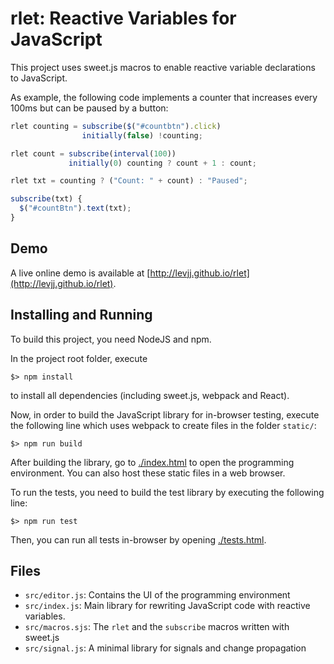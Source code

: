 rlet: Reactive Variables for JavaScript
=======================================

This project uses sweet.js macros to enable reactive variable declarations to
JavaScript.

As example, the following code implements a counter that increases every 100ms
but can be paused by a button:

```javaScript
rlet counting = subscribe($("#countbtn").click)
                initially(false) !counting;

rlet count = subscribe(interval(100))
             initially(0) counting ? count + 1 : count;

rlet txt = counting ? ("Count: " + count) : "Paused";

subscribe(txt) {
  $("#countBtn").text(txt);
}
```

Demo
----

A live online demo is available at [http://levjj.github.io/rlet](http://levjj.github.io/rlet).

Installing and Running
----------------------

To build this project, you need NodeJS and npm.

In the project root folder, execute

    $> npm install

to install all dependencies (including sweet.js, webpack and React).

Now, in order to build the JavaScript library for in-browser testing, execute
the following line which uses webpack to create files in the folder `static/`:

    $> npm run build

After building the library, go to [./index.html](./index.html) to open the
programming environment.  You can also host these static files in a web browser.

To run the tests, you need to build the test library by executing the following
line:

    $> npm run test

Then, you can run all tests in-browser by opening [./tests.html](./tests.html).

Files
-----

- `src/editor.js`: Contains the UI of the programming environment
- `src/index.js`: Main library for rewriting JavaScript code with reactive variables.
- `src/macros.sjs`: The `rlet` and the `subscribe` macros written with sweet.js
- `src/signal.js`: A minimal library for signals and change propagation
